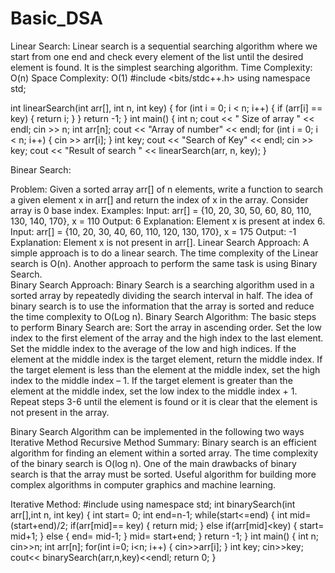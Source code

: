 # Basic_DSA
Linear Search:
Linear search is a sequential searching algorithm where we start from one end and check every element of the list until the desired element is found. It is the simplest searching algorithm.
Time Complexity: O(n)
Space Complexity: O(1)
#include <bits/stdc++.h>
using namespace std;

int linearSearch(int arr[], int n, int key)
{
    for (int i = 0; i < n; i++)
    {
        if (arr[i] == key)
        {
            return i;
        }
    }
    return -1;
}
int main()
{
    int n;
    cout << " Size of array " << endl;
    cin >> n;
    int arr[n];
    cout << "Array of number" << endl;
    for (int i = 0; i < n; i++)
    {
        cin >> arr[i];
    }
    int key;
    cout << "Search of Key" << endl;
    cin >> key;
    cout << "Result of search " << linearSearch(arr, n, key);
}

Binear Search:

Problem: Given a sorted array arr[] of n elements, write a function to search a given element x in arr[] and return the index of x in the array. Consider array is 0 base index.
Examples: 
Input: arr[] = {10, 20, 30, 50, 60, 80, 110, 130, 140, 170}, x = 110
Output: 6
Explanation: Element x is present at index 6. 
Input: arr[] = {10, 20, 30, 40, 60, 110, 120, 130, 170}, x = 175
Output: -1
Explanation: Element x is not present in arr[].
Linear Search Approach: A simple approach is to do a linear search. The time complexity of the Linear search is O(n). Another approach to perform the same task is using Binary Search.  
Binary Search Approach: 
Binary Search is a searching algorithm used in a sorted array by repeatedly dividing the search interval in half. The idea of binary search is to use the information that the array is sorted and reduce the time complexity to O(Log n). 
Binary Search Algorithm: The basic steps to perform Binary Search are:
Sort the array in ascending order.
Set the low index to the first element of the array and the high index to the last element.
Set the middle index to the average of the low and high indices.
If the element at the middle index is the target element, return the middle index.
If the target element is less than the element at the middle index, set the high index to the middle index – 1.
If the target element is greater than the element at the middle index, set the low index to the middle index + 1.
Repeat steps 3-6 until the element is found or it is clear that the element is not present in the array.
 
Binary Search Algorithm can be implemented in the following two ways
Iterative Method
Recursive Method
Summary:
Binary search is an efficient algorithm for finding an element within a sorted array.
The time complexity of the binary search is O(log n).
One of the main drawbacks of binary search is that the array must be sorted.
Useful algorithm for building more complex algorithms in computer graphics and machine learning.


Iterative Method:
#include<iostream>
using namespace std;
int binarySearch(int arr[],int n, int key)
{
    int start= 0;
    int end=n-1;
    while(start<=end)
    {
        int mid=(start+end)/2;
        if(arr[mid]== key)
        {
            return mid;
        }
        else if(arr[mid]<key)
        {
            start= mid+1;
        }
        else
        {
            end= mid-1;
        }
mid= start+end;
    }
    return -1;
}
int main()
{
    int n;
    cin>>n;
    int arr[n];
    for(int i=0; i<n; i++)
    {
        cin>>arr[i];
    }
    int key;
    cin>>key;
    cout<< binarySearch(arr,n,key)<<endl;
    return 0;
}
